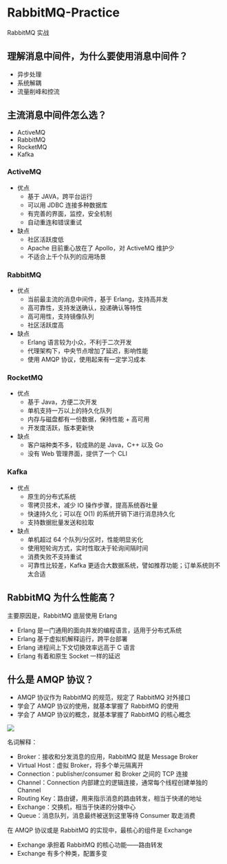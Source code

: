 # RabbitMQ-Practice
RabbitMQ 实战
## 理解消息中间件，为什么要使用消息中间件？
- 异步处理
- 系统解耦
- 流量削峰和控流
## 主流消息中间件怎么选？
- ActiveMQ
- RabbitMQ
- RocketMQ
- Kafka

### ActiveMQ
- 优点
    - 基于 JAVA，跨平台运行
    - 可以用 JDBC 连接多种数据库
    - 有完善的界面，监控，安全机制
    - 自动重连和错误重试
- 缺点
    - 社区活跃度低
    - Apache 目前重心放在了 Apollo，对 ActiveMQ 维护少
    - 不适合上千个队列的应用场景
### RabbitMQ
- 优点
    - 当前最主流的消息中间件，基于 Erlang，支持高并发
    - 高可靠性，支持发送确认，投递确认等特性
    - 高可用性，支持镜像队列
    - 社区活跃度高
- 缺点
    - Erlang 语言较为小众，不利于二次开发
    - 代理架构下，中央节点增加了延迟，影响性能
    - 使用 AMQP 协议，使用起来有一定学习成本
### RocketMQ        
- 优点
    - 基于 Java，方便二次开发
    - 单机支持一万以上的持久化队列
    - 内存与磁盘都有一份数据，保持性能 + 高可用
    - 开发度活跃，版本更新快
- 缺点
    - 客户端种类不多，较成熟的是 Java，C++ 以及 Go
    - 没有 Web 管理界面，提供了一个 CLI
### Kafka
- 优点
    - 原生的分布式系统
    - 零拷贝技术，减少 IO 操作步骤，提高系统吞吐量
    - 快速持久化；可以在 O(1) 的系统开销下进行消息持久化
    - 支持数据批量发送和拉取                
- 缺点
    - 单机超过 64 个队列/分区时，性能明显劣化
    - 使用短轮询方式，实时性取决于轮询间隔时间
    - 消费失败不支持重试
    - 可靠性比较差，Kafka 更适合大数据系统，譬如推荐功能；订单系统则不太合适
## RabbitMQ 为什么性能高？    
主要原因是，RabbitMQ 底层使用 Erlang
- Erlang 是一门通用的面向并发的编程语言，适用于分布式系统
- Erlang 基于虚拟机解释运行，跨平台部署
- Erlang 进程间上下文切换效率远高于 C 语言
- Erlang 有着和原生 Socket 一样的延迟
## 什么是 AMQP 协议？            
- AMQP 协议作为 RabbitMQ 的规范，规定了 RabbitMQ 对外接口
- 学会了 AMQP 协议的使用，就基本掌握了 RabbitMQ 的使用
- 学会了 AMQP 协议的概念，就基本掌握了 RabbitMQ 的核心概念

![](https://files.mdnice.com/user/19026/41852710-0f28-4a91-9596-4744f1fa58fa.png)

名词解释：
- Broker：接收和分发消息的应用，RabbitMQ 就是 Message Broker
- Virtual Host：虚拟 Broker，将多个单元隔离开
- Connection：publisher/consumer 和 Broker 之间的 TCP 连接
- Channel：Connection 内部建立的逻辑连接，通常每个线程创建单独的 Channel
- Routing Key：路由键，用来指示消息的路由转发，相当于快递的地址
- Exchange：交换机，相当于快递的分拨中心
- Queue：消息队列，消息最终被送到这里等待 Consumer 取走消费

在 AMQP 协议或是 RabbitMQ 的实现中，最核心的组件是 Exchange
- Exchange 承担着 RabbitMQ 的核心功能——路由转发
- Exchange 有多个种类，配置多变

